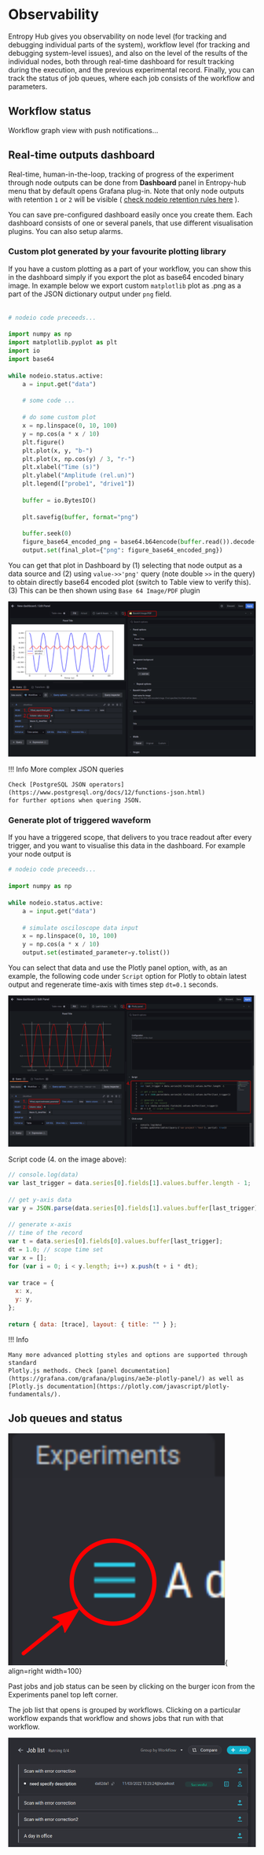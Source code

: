 # Observability

Entropy Hub gives you observability on node level (for tracking and debugging
individual parts of the system), workflow level (for tracking and debugging
system-level issues), and also on the level of the results of the individual
nodes, both through real-time dashboard for result tracking during the
execution, and the previous experimental record. Finally, you can track the
status of job queues, where each job consists of the workflow and parameters.

## Workflow status

Workflow graph view with push notifications...

## Real-time outputs dashboard

Real-time, human-in-the-loop, tracking of progress of the experiment through
node outputs can be done from **Dashboard** panel in Entropy-hub menu that by
default opens Grafana plug-in. Note that only node outputs with retention `1` or
`2` will be visible (
[check nodeio retention rules here](../nodeio/overview.md#node-outputs) ).

You can save pre-configured dashboard easily once you create them. Each
dashboard consists of one or several panels, that use different visualisation
plugins. You can also setup alarms.

### Custom plot generated by your favourite plotting library

If you have a custom plotting as a part of your workflow, you can show this in
the dashboard simply if you export the plot as base64 encoded binary image. In
example below we export custom `matplotlib` plot as .png as a part of the JSON
dictionary output under `png` field.

```python hl_lines="25-29"

# nodeio code preceeds...

import numpy as np
import matplotlib.pyplot as plt
import io
import base64

while nodeio.status.active:
    a = input.get("data")

    # some code ...

    # do some custom plot
    x = np.linspace(0, 10, 100)
    y = np.cos(a * x / 10)
    plt.figure()
    plt.plot(x, y, "b-")
    plt.plot(x, np.cos(y) / 3, "r-")
    plt.xlabel("Time (s)")
    plt.ylabel("Amplitude (rel.un)")
    plt.legend(["probe1", "drive1"])

    buffer = io.BytesIO()

    plt.savefig(buffer, format="png")

    buffer.seek(0)
    figure_base64_encoded_png = base64.b64encode(buffer.read()).decode()
    output.set(final_plot={"png": figure_base64_encoded_png})
```

You can get that plot in Dashboard by (1) selecting that node output as a data
source and (2) using `value->>'png'` query (note double `>>` in the query) to
obtain directly base64 encoded plot (switch to Table view to verify this). (3)
This can be then shown using `Base 64 Image/PDF` plugin

![Dashboard custom plot](../assets/dashboard_custom_plot.png)

!!! Info More complex JSON queries

    Check [PostgreSQL JSON operators](https://www.postgresql.org/docs/12/functions-json.html)
    for further options when quering JSON.

### Generate plot of triggered waveform

If you have a triggered scope, that delivers to you trace readout after every
trigger, and you want to visualise this data in the dashboard. For example your
node output is

```python hl_lines="11"
# nodeio code preceeds...

import numpy as np

while nodeio.status.active:
    a = input.get("data")

    # simulate osciloscope data input
    x = np.linspace(0, 10, 100)
    y = np.cos(a * x / 10)
    output.set(estimated_parameter=y.tolist())
```

You can select that data and use the Plotly panel option, with, as an example,
the following code under `Script` option for Plotly to obtain latest output and
regenerate time-axis with times step `dt=0.1` seconds.

![Scope view](../assets/oscilloscope_1.png)

Script code (4. on the image above):

```js
// console.log(data)
var last_trigger = data.series[0].fields[1].values.buffer.length - 1;

// get y-axis data
var y = JSON.parse(data.series[0].fields[1].values.buffer[last_trigger]);

// generate x-axis
// time of the record
var t = data.series[0].fields[0].values.buffer[last_trigger];
dt = 1.0; // scope time set
var x = [];
for (var i = 0; i < y.length; i++) x.push(t + i * dt);

var trace = {
  x: x,
  y: y,
};

return { data: [trace], layout: { title: "" } };
```

!!! Info

    Many more advanced plotting styles and options are supported through standard
    Plotly.js methods. Check [panel documentation](https://grafana.com/grafana/plugins/ae3e-plotly-panel/) as well as [Plotly.js documentation](https://plotly.com/javascript/plotly-fundamentals/).

## Job queues and status

![Jobs burger icon](../assets/jobs_burger_icon.png){ align=right width=100}

Past jobs and job status can be seen by clicking on the burger icon from the
Experiments panel top left corner.

The job list that opens is grouped by workflows. Clicking on a particular
workflow expands that workflow and shows jobs that run with that workflow.

![Job list](../assets/job_list.png)
